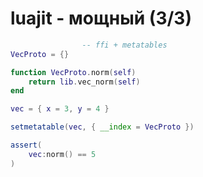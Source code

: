 
# luajit - мощный                              (3/3)

```lua
                -- ffi + metatables
VecProto = {}

function VecProto.norm(self)
    return lib.vec_norm(self)
end

vec = { x = 3, y = 4 }

setmetatable(vec, { __index = VecProto })

assert(
    vec:norm() == 5
)
```
















